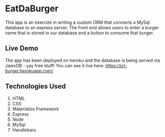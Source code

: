 # EatDaBurger

This app is an exercize in writing a custom ORM that connects a MySql database to an express server. The front end allows users to enter a burger name that is stored in our database and a button to consume that burger.

## Live Demo

The app has been deployed on heroku and the database is being served via JawsDB - yay free stuff! You can see it live here: https://jct-burger.herokuapp.com/

## Technologies Used

1. HTML
2. CSS
3. Materialize Framework
4. Express
5. Node
6. MySql
7. Handlebars
